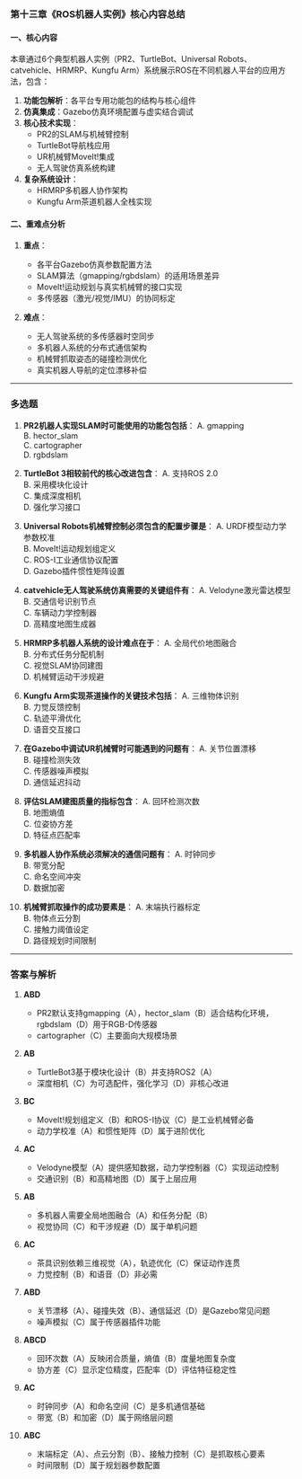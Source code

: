 ### 第十三章《ROS机器人实例》核心内容总结

#### 一、核心内容
本章通过6个典型机器人实例（PR2、TurtleBot、Universal Robots、catvehicle、HRMRP、Kungfu Arm）系统展示ROS在不同机器人平台的应用方法，包含：
1. **功能包解析**：各平台专用功能包的结构与核心组件
2. **仿真集成**：Gazebo仿真环境配置与虚实结合调试
3. **核心技术实现**：
   - PR2的SLAM与机械臂控制
   - TurtleBot导航栈应用
   - UR机械臂MoveIt!集成
   - 无人驾驶仿真系统构建
4. **复杂系统设计**：
   - HRMRP多机器人协作架构
   - Kungfu Arm茶道机器人全栈实现

#### 二、重难点分析
1. **重点**：
   - 各平台Gazebo仿真参数配置方法
   - SLAM算法（gmapping/rgbdslam）的适用场景差异
   - MoveIt!运动规划与真实机械臂的接口实现
   - 多传感器（激光/视觉/IMU）的协同标定

2. **难点**：
   - 无人驾驶系统的多传感器时空同步
   - 多机器人系统的分布式通信架构
   - 机械臂抓取姿态的碰撞检测优化
   - 真实机器人导航的定位漂移补偿

---

### 多选题

1. **PR2机器人实现SLAM时可能使用的功能包包括**：
   A. gmapping  
   B. hector_slam  
   C. cartographer  
   D. rgbdslam  

2. **TurtleBot 3相较前代的核心改进包含**：
   A. 支持ROS 2.0  
   B. 采用模块化设计  
   C. 集成深度相机  
   D. 强化学习接口  

3. **Universal Robots机械臂控制必须包含的配置步骤是**：
   A. URDF模型动力学参数校准  
   B. MoveIt!运动规划组定义  
   C. ROS-I工业通信协议配置  
   D. Gazebo插件惯性矩阵设置  

4. **catvehicle无人驾驶系统仿真需要的关键组件有**：
   A. Velodyne激光雷达模型  
   B. 交通信号识别节点  
   C. 车辆动力学控制器  
   D. 高精度地图生成器  

5. **HRMRP多机器人系统的设计难点在于**：
   A. 全局代价地图融合  
   B. 分布式任务分配机制  
   C. 视觉SLAM协同建图  
   D. 机械臂运动干涉规避  

6. **Kungfu Arm实现茶道操作的关键技术包括**：
   A. 三维物体识别  
   B. 力觉反馈控制  
   C. 轨迹平滑优化  
   D. 语音交互接口  

7. **在Gazebo中调试UR机械臂时可能遇到的问题有**：
   A. 关节位置漂移  
   B. 碰撞检测失效  
   C. 传感器噪声模拟  
   D. 通信延迟抖动  

8. **评估SLAM建图质量的指标包含**：
   A. 回环检测次数  
   B. 地图熵值  
   C. 位姿协方差  
   D. 特征点匹配率  

9. **多机器人协作系统必须解决的通信问题有**：
   A. 时钟同步  
   B. 带宽分配  
   C. 命名空间冲突  
   D. 数据加密  

10. **机械臂抓取操作的成功要素是**：
    A. 末端执行器标定  
    B. 物体点云分割  
    C. 接触力阈值设定  
    D. 路径规划时间限制  

---

### 答案与解析

1. **ABD**  
   - PR2默认支持gmapping（A），hector_slam（B）适合结构化环境，rgbdslam（D）用于RGB-D传感器  
   - cartographer（C）主要面向大规模场景

2. **AB**  
   - TurtleBot3基于模块化设计（B）并支持ROS2（A）  
   - 深度相机（C）为可选配件，强化学习（D）非核心改进

3. **BC**  
   - MoveIt!规划组定义（B）和ROS-I协议（C）是工业机械臂必备  
   - 动力学校准（A）和惯性矩阵（D）属于进阶优化

4. **AC**  
   - Velodyne模型（A）提供感知数据，动力学控制器（C）实现运动控制  
   - 交通识别（B）和高精地图（D）属于上层应用

5. **AB**  
   - 多机器人需要全局地图融合（A）和任务分配（B）  
   - 视觉协同（C）和干涉规避（D）属于单机问题

6. **AC**  
   - 茶具识别依赖三维视觉（A），轨迹优化（C）保证动作连贯  
   - 力觉控制（B）和语音（D）非必需

7. **ABD**  
   - 关节漂移（A）、碰撞失效（B）、通信延迟（D）是Gazebo常见问题  
   - 噪声模拟（C）属于传感器插件功能

8. **ABCD**  
   - 回环次数（A）反映闭合质量，熵值（B）度量地图复杂度  
   - 协方差（C）显示定位精度，匹配率（D）评估特征稳定性

9. **AC**  
   - 时钟同步（A）和命名空间（C）是多机通信基础  
   - 带宽（B）和加密（D）属于网络层问题

10. **ABC**  
    - 末端标定（A）、点云分割（B）、接触力控制（C）是抓取核心要素  
    - 时间限制（D）属于规划器参数配置